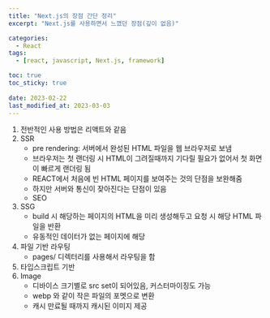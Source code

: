 ```yaml
---
title: "Next.js의 장점 간단 정리"
excerpt: "Next.js를 사용하면서 느꼈던 장점(깊이 없음)"

categories:
  - React
tags:
  - [react, javascript, Next.js, framework]

toc: true
toc_sticky: true
 
date: 2023-02-22
last_modified_at: 2023-03-03
---
```


1. 전반적인 사용 방법은 리액트와 같음
1. SSR
    - pre rendering: 서버에서 완성된 HTML 파일을 웹 브라우저로 보냄
    - 브라우저는 첫 랜더링 시 HTML이 그려질때까지 기다릴 필요가 없어서 첫 화면이 빠르게 랜더링 됨
    - REACT에서 처음에 빈 HTML 페이지를 보여주는 것의 단점을 보완해줌
    - 하지만 서버와 통신이 잦아진다는 단점이 있음
    - SEO
1. SSG
    - build 시 해당하는 페이지의 HTML을 미리 생성해두고 요청 시 해당 HTML 파일을 반환
    - 유동적인 데이터가 없는 페이지에 해당
1. 파일 기반 라우팅
    - pages/ 디렉터리를 사용해서 라우팅을 함
1. 타입스크립트 기반
1. Image
    - 디바이스 크기별로 src set이 되어있음, 커스터마이징도 가능
    - webp 와 같이 작은 파일의 포멧으로 변환
    - 캐시 만료될 때까지 캐시된 이미지 제공


